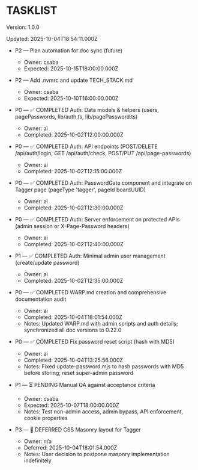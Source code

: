 # TASKLIST

Version: 1.0.0

Updated: 2025-10-04T18:54:11.000Z

- P2 — Plan automation for doc sync (future)
  - Owner: csaba
  - Expected: 2025-10-15T18:00:00.000Z

- P2 — Add .nvmrc and update TECH_STACK.md
  - Owner: csaba
  - Expected: 2025-10-10T16:00:00.000Z

- P0 — ✅ COMPLETED Auth: Data models & helpers (users, pagePasswords, lib/auth.ts, lib/pagePassword.ts)
  - Owner: ai
  - Completed: 2025-10-02T12:00:00.000Z

- P0 — ✅ COMPLETED Auth: API endpoints (POST/DELETE /api/auth/login, GET /api/auth/check, POST/PUT /api/page-passwords)
  - Owner: ai
  - Completed: 2025-10-02T12:15:00.000Z

- P0 — ✅ COMPLETED Auth: PasswordGate component and integrate on Tagger page (pageType 'tagger', pageId boardUUID)
  - Owner: ai
  - Completed: 2025-10-02T12:30:00.000Z

- P0 — ✅ COMPLETED Auth: Server enforcement on protected APIs (admin session or X-Page-Password headers)
  - Owner: ai
  - Completed: 2025-10-02T12:40:00.000Z

- P1 — ✅ COMPLETED Auth: Minimal admin user management (create/update password)
  - Owner: ai
  - Completed: 2025-10-02T12:35:00.000Z

- P0 — ✅ COMPLETED WARP.md creation and comprehensive documentation audit
  - Owner: ai
  - Completed: 2025-10-04T18:01:54.000Z
  - Notes: Updated WARP.md with admin scripts and auth details; synchronized all doc versions to 0.22.0

- P0 — ✅ COMPLETED Fix password reset script (hash with MD5)
  - Owner: ai
  - Completed: 2025-10-04T13:25:56.000Z
  - Notes: Fixed update-password.mjs to hash passwords with MD5 before storing; reset super-admin password

- P1 — ⏳ PENDING Manual QA against acceptance criteria
  - Owner: csaba
  - Expected: 2025-10-07T18:00:00.000Z
  - Notes: Test non-admin access, admin bypass, API enforcement, cookie properties

- P3 — 🚫 DEFERRED CSS Masonry layout for Tagger
  - Owner: n/a
  - Deferred: 2025-10-04T18:01:54.000Z
  - Notes: User decision to postpone masonry implementation indefinitely

